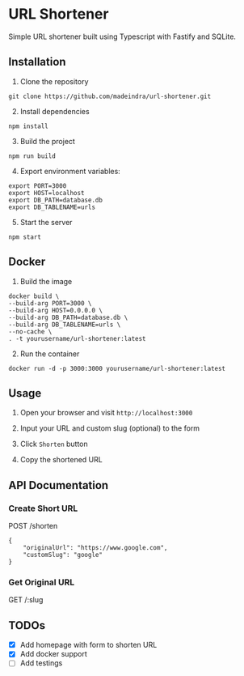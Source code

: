 # URL Shortener
Simple URL shortener built using Typescript with Fastify and SQLite.

## Installation

1. Clone the repository
```
git clone https://github.com/madeindra/url-shortener.git
```

2. Install dependencies
```
npm install
```

3. Build the project
```
npm run build
```

4. Export environment variables:
```
export PORT=3000
export HOST=localhost
export DB_PATH=database.db
export DB_TABLENAME=urls
```

5. Start the server 
```
npm start
```

## Docker

1. Build the image

```
docker build \
--build-arg PORT=3000 \
--build-arg HOST=0.0.0.0 \
--build-arg DB_PATH=database.db \
--build-arg DB_TABLENAME=urls \
--no-cache \
. -t yourusername/url-shortener:latest
```

2. Run the container

```
docker run -d -p 3000:3000 yourusername/url-shortener:latest
```

## Usage

1. Open your browser and visit `http://localhost:3000`

2. Input your URL and custom slug (optional) to the form

3. Click `Shorten` button

4. Copy the shortened URL

## API Documentation

### Create Short URL

POST /shorten

```
{
    "originalUrl": "https://www.google.com",
    "customSlug": "google"
}
```

### Get Original URL

GET /:slug

## TODOs
- [X] Add homepage with form to shorten URL
- [X] Add docker support
- [ ] Add testings